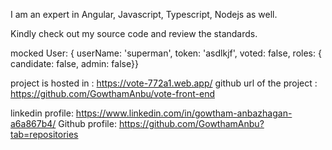 I am an expert in Angular, Javascript, Typescript, Nodejs as well.

Kindly check out my source code and review the standards.

mocked User: { userName: 'superman', token: 'asdlkjf', voted: false, roles: { candidate: false, admin: false}}

project is hosted in : https://vote-772a1.web.app/
github url of the project : https://github.com/GowthamAnbu/vote-front-end 

linkedin profile: https://www.linkedin.com/in/gowtham-anbazhagan-a6a867b4/
Github profile: https://github.com/GowthamAnbu?tab=repositories


